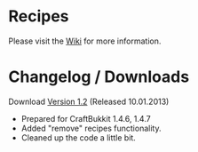 # Recipes

Please visit the [Wiki](https://github.com/systemNEO/Recipes/wiki) for more information.

# Changelog / Downloads

Download [Version 1.2](http://www.systemneo.de/_bukkit/Recipes_v1.2.zip) (Released 10.01.2013)

- Prepared for CraftBukkit 1.4.6, 1.4.7
- Added "remove" recipes functionality.
- Cleaned up the code a little bit.
